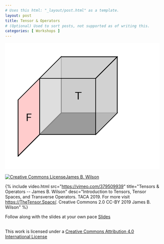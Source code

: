 ```yaml
---
# Uses this html: "_layout/post.html" as a template.
layout: post 
title: Tensor & Operators
# (Optional) Used to sort posts, not supported as of writing this.
categories: [ Workshops ]
---
```


<img src="Act-2-live.gif"></img>


<a rel="license" href="http://creativecommons.org/licenses/by/4.0/"><img alt="Creative Commons License" style="border-width:0" src="https://i.creativecommons.org/l/by/4.0/88x31.png" />James B. Wilson</a>




 {% 
    include video.html
    src="https://vimeo.com/379509939"
    title="Tensors & Operators -- James B. Wilson"
    desc="Introduction to Tensors, Tensor Spaces, and Transverse Operators. TACA 2019. For more visit https://TheTensor.Space/. Creative Commons 2.0 CC-BY 2019 James B. Wilson"
  %}

Follow along with the slides at your own pace
[Slides](https://slides.com/jameswilson-3/tensors-operators)


<br/>This work is licensed under a <a rel="license" href="http://creativecommons.org/licenses/by/4.0/">Creative Commons Attribution 4.0 International License</a>